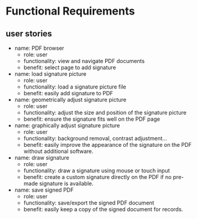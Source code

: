 # Functional Requirements

## user stories

* name: PDF browser
  * role: user
  * functionality: view and navigate PDF documents
  * benefit: select page to add signature
* name: load signature picture
  * role: user
  * functionality: load a signature picture file
  * benefit: easily add signature to PDF
* name: geometrically adjust signature picture
  * role: user
  * functionality: adjust the size and position of the signature picture
  * benefit: ensure the signature fits well on the PDF page
* name: graphically adjust signature picture
  * role: user
  * functionality: background removal, contrast adjustment...
  * benefit: easily improve the appearance of the signature on the PDF without additional software.
* name: draw signature
  * role: user
  * functionality: draw a signature using mouse or touch input
  * benefit: create a custom signature directly on the PDF if no pre-made signature is available.
* name: save signed PDF
  * role: user
  * functionality: save/export the signed PDF document
  * benefit: easily keep a copy of the signed document for records.
